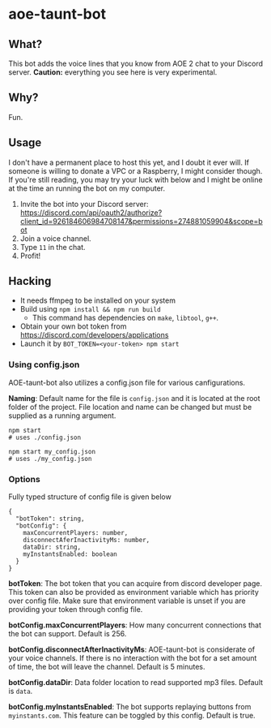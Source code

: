 # aoe-taunt-bot

## What?
This bot adds the voice lines that you know from AOE 2 chat to your Discord server. **Caution:** everything you see here is very experimental. 

## Why?

Fun.

## Usage
I don't have a permanent place to host this yet, and I doubt it ever will. If someone is willing to donate a VPC or a Raspberry, I might consider though. If you're still reading, you may try your luck with below and I might be online at the time an running the bot on my computer.

1. Invite the bot into your Discord server: https://discord.com/api/oauth2/authorize?client_id=926184606984708147&permissions=274881059904&scope=bot
2. Join a voice channel.
3. Type `11` in the chat.
4. Profit!

## Hacking
* It needs ffmpeg to be installed on your system
* Build using `npm install && npm run build`
  - This command has dependencies on `make`, `libtool`, `g++`.
* Obtain your own bot token from https://discord.com/developers/applications
* Launch it by `BOT_TOKEN=<your-token> npm start`

### Using config.json

AOE-taunt-bot also utilizes a config.json file for various canfigurations.

**Naming**: Default name for the file is `config.json` and it is located at the root folder of the project. File location and name can be changed but must be supplied as a running argument. 

```
npm start 
# uses ./config.json

npm start my_config.json 
# uses ./my_config.json
```

### Options

Fully typed structure of config file is given below

```
{
  "botToken": string,
  "botConfig": {
    maxConcurrentPlayers: number,
    disconnectAferInactivityMs: number,
    dataDir: string,
    myInstantsEnabled: boolean
  }
}
```

**botToken**: The bot token that you can acquire from discord developer page. This token can also be provided as environment variable which has priority over config file. Make sure that environment variable is unset if you are providing your token through config file.

**botConfig.maxConcurrentPlayers**: How many concurrent connections that the bot can support. Default is 256.

**botConfig.disconnectAfterInactivityMs**: AOE-taunt-bot is considerate of your voice channels. If there is no interaction with the bot for a set amount of time, the bot will leave the channel. Default is 5 minutes.

**botConfig.dataDir**: Data folder location to read supported mp3 files. Default is `data`.

**botConfig.myInstantsEnabled**: The bot supports replaying buttons from `myinstants.com`. This feature can be toggled by this config. Default is true.

